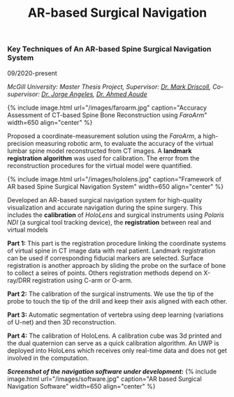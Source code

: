 ﻿---
layout: page
title: AR-based Surgical Navigation
permalink: /Research/AR-based Surgical Navigation/
---


### **Key Techniques of An AR-based Spine Surgical Navigation System**

09/2020-present

*McGill University: Master Thesis Project, Supervisor: [Dr. Mark Driscoll](https://www.mcgill.ca/mecheng/people/staff/mark-driscoll), Co-supervisor: [Dr. Jorge Angeles](https://www.mcgill.ca/mecheng/people/staff/jorgeangeles), [Dr. Ahmed Aoude](https://www.mcgill.ca/orthopaedics/our-team/ahmed-aoude-md-frcsc)*

{% include image.html url="/images/faroarm.jpg" caption="Accuracy Assessment of CT-based Spine Bone
Reconstruction using *FaroArm*" width=650 align="center" %}

Proposed a coordinate-measurement solution using the *FaroArm*, a high-precision measuring robotic arm, to evaluate the accuracy of the virtual lumbar spine model reconstructed from CT images. A **landmark registration algorithm** was used for calibration. The error from the reconstruction procedures for the virtual model were quantified.

{% include image.html url="/images/hololens.jpg" caption="Framework of AR based Spine Surgical Navigation System" width=650 align="center" %}

Developed an AR-based surgical navigation system for high-quality visualization and accurate navigation during the spine surgery. This includes the **calibration** of *HoloLens* and surgical instruments using *Polaris NDI* (a surgical tool tracking device), the **registration** between real and virtual models

**Part 1:**
This part is the registration procedure linking the coordinate systems of virtual spine in CT image data with real patient. Landmark registration can be used if corresponding fiducial markers are selected. Surface registration is another approach by sliding the probe on the surface of bone to collect a seires of points. Others registration methods depend on X-ray/DRR registration using C-arm or O-arm.

**Part 2:**
The calibration of the surgical instruments. We use the tip of the probe to touch the tip of the drill and keep their axis aligned with each other.

**Part 3:**
Automatic segmentation of vertebra using deep learning (variations of U-net) and then 3D reconstruction.

**Part 4:**
The calibration of HoloLens. A calibration cube was 3d printed and the dual quaternion can serve as a quick calibration algorithm. An UWP is deployed into HoloLens which receives only real-time data and does not get involved in the computation.

***Screenshot of the navigation software under development:***
{% include image.html url="/images/software.jpg" caption="AR based Surgical Navigation Software" width=650 align="center" %}